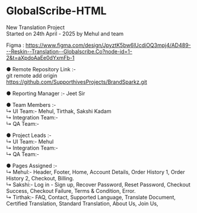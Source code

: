 # GlobalScribe-HTML
New Translation Project <br>
Started on 24th April - 2025 by Mehul and team<br>

Figma : https://www.figma.com/design/JpyztK5bw6lUcdiOQ3mpj4/AD489---Reskin--Translation--Globalscribe.Co?node-id=1-2&t=aXpdoAaEe0dYxmFb-1<br>

● Remote Repository Link :- <br>
git remote add origin https://github.com/SupporthivesProjects/BrandSparkz.git<br>


● Reporting Manager :- Jeet Sir<br>


● Team Members :- <br>
↳ UI Team:- Mehul, Tirthak, Sakshi Kadam<br>
↳ Integration Team:- <br>
↳ QA Team:- <br>


● Project Leads :-<br>
↳ UI Team:- Mehul<br>
↳ Integration Team:- <br>
↳ QA Team:- <br>


● Pages Assigned :-<br>
↳ Mehul:- Header, Footer, Home, Account Details, Order History 1, Order History 2, Checkout, Billing.<br>
↳ Sakshi:- Log in - Sign up, Recover Password, Reset Password, Checkout Success, Checkout Failure, Terms & Condition, Error.<br>
↳ Tirthak:- FAQ, Contact, Supported Language, Translate Document, Certified Translation, Standard Translation, About Us, Join Us,